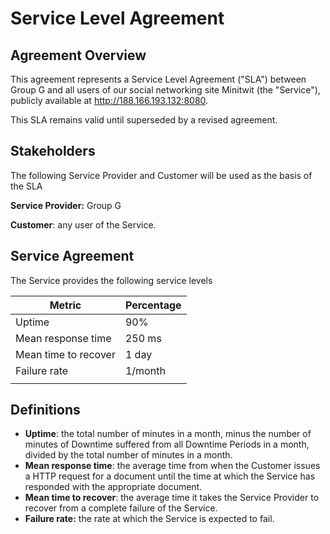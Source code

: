 # Service Level Agreement

## Agreement Overview

This agreement represents a Service Level Agreement ("SLA") between Group G and all users of our social networking site Minitwit (the "Service"), publicly available at http://188.166.193.132:8080.

This SLA remains valid until superseded by a revised agreement.

## Stakeholders

The following Service Provider and Customer will be used as the basis of the SLA

**Service Provider:** Group G

**Customer**: any user of the Service.

## Service Agreement

The Service provides the following service levels

| Metric               | Percentage |
| -------------------- | ---------- |
| Uptime               | 90%        |
| Mean response time   | 250 ms     |
| Mean time to recover | 1 day      |
| Failure rate         | 1/month    |
|                      |            |

## Definitions

- **Uptime**: the total number of minutes in a month, minus the number of minutes of Downtime suffered from all Downtime Periods in a month, divided by the total number of minutes in a month.
- **Mean response time**: the average time from when the Customer issues a HTTP request for a document until the time at which the Service has responded with the appropriate document.
- **Mean time to recover**: the average time it takes the Service Provider to recover from a complete failure of the Service.
- **Failure rate:** the rate at which the Service is expected to fail.

